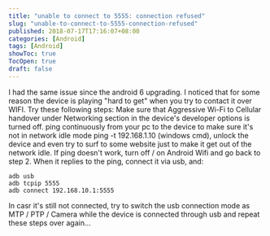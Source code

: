 ```yaml
---
title: "unable to connect to 5555: connection refused"
slug: "unable-to-connect-to-5555-connection-refused"
published: 2018-07-17T17:16:07+08:00
categories: [Android]
tags: [Android]
showToc: true
TocOpen: true
draft: false
---
```

I had the same issue since the android 6 upgrading. I noticed that for some reason the device is playing "hard to get" when you try to contact it over WIFI.
Try these following steps:
Make sure that Aggressive Wi-Fi to Cellular handover under Networking section in the device's developer options is turned off.
ping continuously from your pc to the device to make sure it's not in network idle mode ping -t 192.168.1.10 (windows cmd), unlock the device and even try to surf to some website just to make it get out of the network idle.
If ping doesn't work, turn off / on Android Wifi and go back to step 2.
When it replies to the ping, connect it via usb, and:
```
adb usb
adb tcpip 5555
adb connect 192.168.10.1:5555
```
In casr it's still not connected, try to switch the usb connection mode as MTP / PTP / Camera while the device is connected through usb and repeat these steps over again...